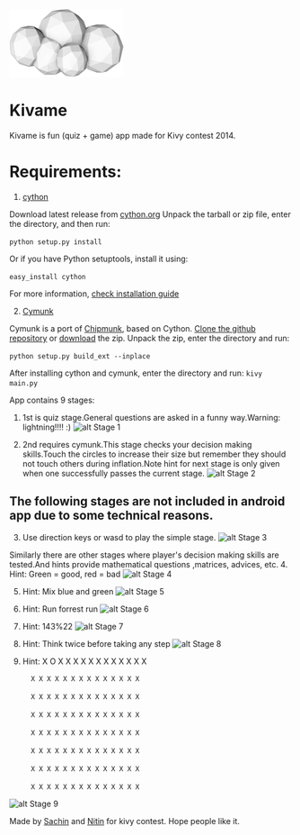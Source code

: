 ![alt Icon](https://github.com/sacsachin789/game/blob/master/static/cloud_1.png)

Kivame
====
Kivame is fun (quiz + game) app made for Kivy contest 2014.

# Requirements:
1. [cython](http://cython.org)

Download latest release from [cython.org](http://cython.org)
Unpack the tarball or zip file, enter the directory, and then run:
    
```python setup.py install```

Or if you have Python setuptools, install it using:
        
```easy_install cython```

For more information, [check installation guide](http://docs.cython.org/src/quickstart/install.html)

2. [Cymunk](https://cymunk.readthedocs.org/en/latest/)

Cymunk is a port of [Chipmunk](http://chipmunk-physics.net/), based on Cython.
[Clone the github repository](https://github.com/tito/cymunk.git) or [download](https://github.com/tito/cymunk/archive/master.zip) the zip.
Unpack the zip, enter the directory and run:

```python setup.py build_ext --inplace```

After installing cython and cymunk, enter the directory and run:
```kivy main.py```

App contains 9 stages:

1. 1st is quiz stage.General questions are asked in a funny way.Warning: lightning!!!! :)
![alt Stage 1](https://dl.dropboxusercontent.com/u/28491877/1.png)

2. 2nd requires cymunk.This stage checks your decision making skills.Touch the circles to increase their size but remember they should not touch others during inflation.Note hint for next stage is only given when one successfully passes the current stage.
![alt Stage 2](https://dl.dropboxusercontent.com/u/28491877/2.png)

## The following stages are not included in android app due to some technical reasons.
3. Use direction keys or wasd to play the simple stage.
![alt Stage 3](https://dl.dropboxusercontent.com/u/28491877/3.png)

Similarly there are other stages where player's decision making skills are tested.And hints provide mathematical questions ,matrices, advices, etc.
4. Hint: Green = good, red = bad
![alt Stage 4](https://dl.dropboxusercontent.com/u/28491877/4.png)

5. Hint: Mix blue and green
![alt Stage 5](https://dl.dropboxusercontent.com/u/28491877/5.png)

6. Hint: Run forrest run
![alt Stage 6](https://dl.dropboxusercontent.com/u/28491877/6.png)

7. Hint: 143%22
![alt Stage 7](https://dl.dropboxusercontent.com/u/28491877/7.png)

8. Hint: Think twice before taking any step
![alt Stage 8](https://dl.dropboxusercontent.com/u/28491877/8.png)

9. Hint: X O X X X X X X X X X X X X

         X X X X X X X X X X X X X X
         
         X X X X X X X X X X X X X X
         
         X X X X X X X X X X X X X X
         
         X X X X X X X X X X X X X X
         
         X X X X X X X X X X X X X X
         
         X X X X X X X X X X X X X X
         
         X X X X X X X X X X X X X X
![alt Stage 9](https://dl.dropboxusercontent.com/u/28491877/9.png)

Made by [Sachin](https://github.com/sacsachin789) and [Nitin](https://github.com/nitinsaroha) for kivy contest.
Hope people like it.
